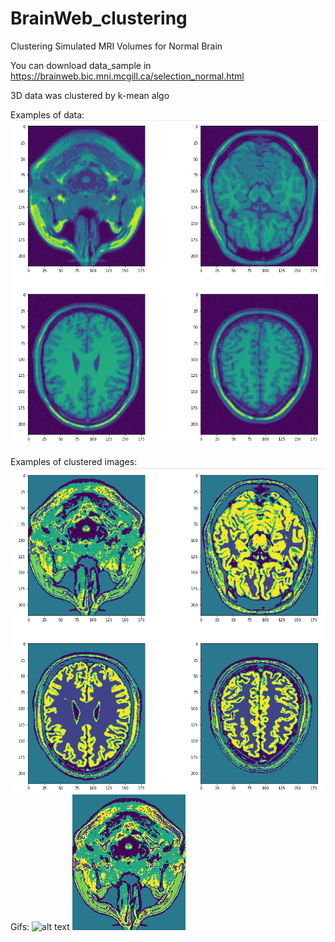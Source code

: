 # BrainWeb_clustering
Clustering Simulated MRI Volumes for Normal Brain

You can download data_sample in https://brainweb.bic.mni.mcgill.ca/selection_normal.html

3D data was clustered by k-mean algo

Examples of data:
![alt text](https://github.com/Prop-rus/BrainWeb_clustering/blob/main/images/data_sample.png)  

Examples of clustered images:
![alt text](https://github.com/Prop-rus/BrainWeb_clustering/blob/main/images/clust_final.png)   
Gifs:
![alt text](https://github.com/Prop-rus/BrainWeb_clustering/blob/main/images/mygif.gif)   ![alt text](https://github.com/Prop-rus/BrainWeb_clustering/blob/main/images/clust_fin.gif)   

